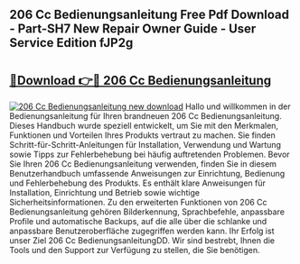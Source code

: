 ## 206 Cc Bedienungsanleitung Free Pdf Download - Part-SH7 New Repair Owner Guide - User Service Edition fJP2g

# <h2><a href="http://df4i1z0.blite.top/?on=206+Cc+Bedienungsanleitung">🔗Download 👉🔴 206 Cc Bedienungsanleitung</a></h2>

[![206 Cc Bedienungsanleitung new download](https://i.imgur.com/lujVjoI.png)](http://df4i1z0.blite.top/?on=206+Cc+Bedienungsanleitung)
Hallo und willkommen in der Bedienungsanleitung für Ihren brandneuen 206 Cc Bedienungsanleitung. Dieses Handbuch wurde speziell entwickelt, um Sie mit den Merkmalen, Funktionen und Vorteilen Ihres Produkts vertraut zu machen. Sie finden Schritt-für-Schritt-Anleitungen für Installation, Verwendung und Wartung sowie Tipps zur Fehlerbehebung bei häufig auftretenden Problemen. Bevor Sie Ihren 206 Cc Bedienungsanleitung verwenden, finden Sie in diesem Benutzerhandbuch umfassende Anweisungen zur Einrichtung, Bedienung und Fehlerbehebung des Produkts. Es enthält klare Anweisungen für Installation, Einrichtung und Betrieb sowie wichtige Sicherheitsinformationen. Zu den erweiterten Funktionen von 206 Cc Bedienungsanleitung gehören Bilderkennung, Sprachbefehle, anpassbare Profile und automatische Backups, auf die alle über die schlanke und anpassbare Benutzeroberfläche zugegriffen werden kann. Ihr Erfolg ist unser Ziel 206 Cc BedienungsanleitungDD. Wir sind bestrebt, Ihnen die Tools und den Support zur Verfügung zu stellen, die Sie benötigen.
